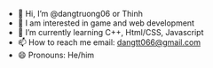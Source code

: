- 👋 Hi, I’m @dangtruong06 or Thinh
- 👀 I am interested in game and web development
- 🌱 I’m currently learning C++, Html/CSS, Javascript
- 📫 How to reach me email: dangtt066@gmail.com
- 😄 Pronouns: He/him

<!---
dangtruong06/dangtruong06 is a ✨ special ✨ repository because its `README.md` (this file) appears on your GitHub profile.
You can click the Preview link to take a look at your changes.
--->
